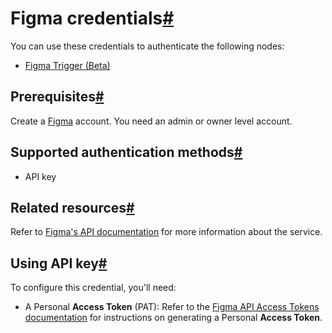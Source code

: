 [](https://github.com/n8n-io/n8n-docs/edit/main/docs/integrations/builtin/credentials/figma.md "Edit this page")

# Figma credentials[#](#figma-credentials "Permanent link")

You can use these credentials to authenticate the following nodes:

*   [Figma Trigger (Beta)](../../trigger-nodes/n8n-nodes-base.figmatrigger/)

## Prerequisites[#](#prerequisites "Permanent link")

Create a [Figma](https://www.figma.com/) account. You need an admin or owner level account.

## Supported authentication methods[#](#supported-authentication-methods "Permanent link")

*   API key

## Related resources[#](#related-resources "Permanent link")

Refer to [Figma's API documentation](https://www.figma.com/developers/api) for more information about the service.

## Using API key[#](#using-api-key "Permanent link")

To configure this credential, you'll need:

*   A Personal **Access Token** (PAT): Refer to the [Figma API Access Tokens documentation](https://www.figma.com/developers/api#access-tokens) for instructions on generating a Personal **Access Token**.